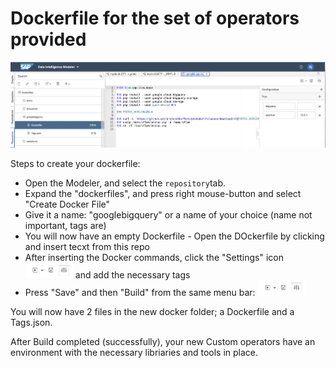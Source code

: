 Dockerfile for the set of operators provided
============================================

![repository view](/raw//googlebigquerydockerfile.png)

Steps to create your dockerfile:
* Open the Modeler, and select the `repository`tab.
* Expand the "dockerfiles", and press right mouse-button and select "Create Docker File"
* Give it a name: "googlebigquery" or a name of your choice (name not important, tags are)
* You will now have an empty Dockerfile - Open the DOckerfile by clicking and insert tecxt from this repo
* After inserting the Docker commands, click the  "Settings" icon <img src='/raw/dockerfilesettings.png' height='25'> and add the necessary tags
* Press "Save" and then "Build" from the same menu bar: <img src='/raw/dockerfilesettings.png' height='25'>

You will now have 2 files in the new docker folder; a Dockerfile and a Tags.json.

After Build completed (successfully), your new Custom operators have an environment with the necessary libriaries and tools in place.

